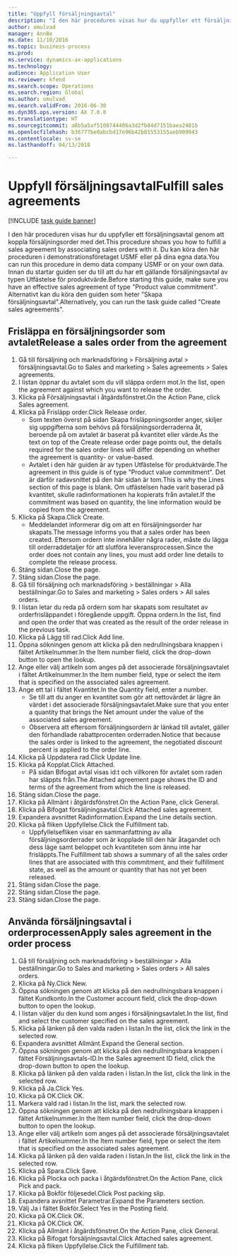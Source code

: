 ```yaml
--- 
title: "Uppfyll försäljningsavtal"
description: "I den här proceduren visas hur du uppfyller ett försäljningsavtal genom att koppla försäljningsorder med det."
author: omulvad
manager: AnnBe
ms.date: 11/10/2016
ms.topic: business-process
ms.prod: 
ms.service: dynamics-ax-applications
ms.technology: 
audience: Application User
ms.reviewer: kfend
ms.search.scope: Operations
ms.search.region: Global
ms.author: omulvad
ms.search.validFrom: 2016-06-30
ms.dyn365.ops.version: AX 7.0.0
ms.translationtype: HT
ms.sourcegitcommit: a8b5a5af5108744406a3d2fb84d7151baea2481b
ms.openlocfilehash: b36777be0abcbd17e96b42b81553155aeb909943
ms.contentlocale: sv-se
ms.lasthandoff: 04/13/2018

---
```

# <a name="fulfill-sales-agreements"></a><span data-ttu-id="8c5d0-103">Uppfyll försäljningsavtal</span><span class="sxs-lookup"><span data-stu-id="8c5d0-103">Fulfill sales agreements</span></span>

[!INCLUDE [task guide banner](../../includes/task-guide-banner.md)]

<span data-ttu-id="8c5d0-104">I den här proceduren visas hur du uppfyller ett försäljningsavtal genom att koppla försäljningsorder med det.</span><span class="sxs-lookup"><span data-stu-id="8c5d0-104">This procedure shows you how to fulfill a sales agreement by associating sales orders with it.</span></span> <span data-ttu-id="8c5d0-105">Du kan köra den här proceduren i demonstrationsföretaget USMF eller på dina egna data.</span><span class="sxs-lookup"><span data-stu-id="8c5d0-105">You can run this procedure in demo data company USMF or on your own data.</span></span> <span data-ttu-id="8c5d0-106">Innan du startar guiden ser du till att du har ett gällande försäljningsavtal av typen Utfästelse för produktvärde.</span><span class="sxs-lookup"><span data-stu-id="8c5d0-106">Before starting this guide, make sure you have an effective sales agreement of type "Product value commitment".</span></span> <span data-ttu-id="8c5d0-107">Alternativt kan du köra den guiden som heter ”Skapa försäljningsavtal".</span><span class="sxs-lookup"><span data-stu-id="8c5d0-107">Alternatively, you can run the task guide called "Create sales agreements".</span></span>  




## <a name="release-a-sales-order-from-the-agreement"></a><span data-ttu-id="8c5d0-108">Frisläppa en försäljningsorder som avtalet</span><span class="sxs-lookup"><span data-stu-id="8c5d0-108">Release a sales order from the agreement</span></span>
1. <span data-ttu-id="8c5d0-109">Gå till försäljning och marknadsföring > Försäljning avtal > försäljningsavtal.</span><span class="sxs-lookup"><span data-stu-id="8c5d0-109">Go to Sales and marketing > Sales agreements > Sales agreements.</span></span>
2. <span data-ttu-id="8c5d0-110">I listan öppnar du avtalet som du vill släppa ordern mot.</span><span class="sxs-lookup"><span data-stu-id="8c5d0-110">In the list, open the agreement against which you want to release the order.</span></span>
3. <span data-ttu-id="8c5d0-111">Klicka på Försäljningsavtal i åtgärdsfönstret.</span><span class="sxs-lookup"><span data-stu-id="8c5d0-111">On the Action Pane, click Sales agreement.</span></span>
4. <span data-ttu-id="8c5d0-112">Klicka på Frisläpp order.</span><span class="sxs-lookup"><span data-stu-id="8c5d0-112">Click Release order.</span></span>
    * <span data-ttu-id="8c5d0-113">Som texten överst på sidan Skapa frisläppningsorder anger, skiljer sig uppgifterna som behövs på försäljningsorderraderna åt, beroende på om avtalet är baserat på kvantitet eller värde.</span><span class="sxs-lookup"><span data-stu-id="8c5d0-113">As the text on top of the  Create release order page points out, the details required for the sales order lines will differ depending on whether the agreement is quantity- or value-based.</span></span>  
    * <span data-ttu-id="8c5d0-114">Avtalet i den här guiden är av typen Utfästelse för produktvärde.</span><span class="sxs-lookup"><span data-stu-id="8c5d0-114">The agreement in this guide is of type "Product value commitment".</span></span> <span data-ttu-id="8c5d0-115">Det är därför radavsnittet på den här sidan är tom.</span><span class="sxs-lookup"><span data-stu-id="8c5d0-115">This is why the Lines section of this page is blank.</span></span> <span data-ttu-id="8c5d0-116">Om utfästelsen hade varit baserad på kvantitet, skulle radinformationen ha kopierats från avtalet.</span><span class="sxs-lookup"><span data-stu-id="8c5d0-116">If the commitment was based on quantity, the line information would be copied from the agreement.</span></span>  
5. <span data-ttu-id="8c5d0-117">Klicka på Skapa.</span><span class="sxs-lookup"><span data-stu-id="8c5d0-117">Click Create.</span></span>
    * <span data-ttu-id="8c5d0-118">Meddelandet informerar dig om att en försäljningsorder har skapats.</span><span class="sxs-lookup"><span data-stu-id="8c5d0-118">The message informs you that a sales order has been created.</span></span> <span data-ttu-id="8c5d0-119">Eftersom ordern inte innehåller några rader, måste du lägga till orderraddetaljer för att slutföra leveransprocessen.</span><span class="sxs-lookup"><span data-stu-id="8c5d0-119">Since the order does not contain any lines, you must add order line details to complete the release process.</span></span>   
6. <span data-ttu-id="8c5d0-120">Stäng sidan.</span><span class="sxs-lookup"><span data-stu-id="8c5d0-120">Close the page.</span></span>
7. <span data-ttu-id="8c5d0-121">Stäng sidan.</span><span class="sxs-lookup"><span data-stu-id="8c5d0-121">Close the page.</span></span>
8. <span data-ttu-id="8c5d0-122">Gå till försäljning och marknadsföring > beställningar > Alla beställningar.</span><span class="sxs-lookup"><span data-stu-id="8c5d0-122">Go to Sales and marketing > Sales orders > All sales orders.</span></span>
9. <span data-ttu-id="8c5d0-123">I listan letar du reda på ordern som har skapats som resultatet av orderfrisläppandet i föregående uppgift. Öppna ordern.</span><span class="sxs-lookup"><span data-stu-id="8c5d0-123">In the list, find and open the order that was created as the result of the order release in the previous task.</span></span>
10. <span data-ttu-id="8c5d0-124">Klicka på Lägg till rad.</span><span class="sxs-lookup"><span data-stu-id="8c5d0-124">Click Add line.</span></span>
11. <span data-ttu-id="8c5d0-125">Öppna sökningen genom att klicka på den nedrullningsbara knappen i fältet Artikelnummer.</span><span class="sxs-lookup"><span data-stu-id="8c5d0-125">In the Item number field, click the drop-down button to open the lookup.</span></span>
12. <span data-ttu-id="8c5d0-126">Ange eller välj artikeln som anges på det associerade försäljningsavtalet i fältet Artikelnummer.</span><span class="sxs-lookup"><span data-stu-id="8c5d0-126">In the Item number field, type or select the item that is specified on the associated sales agreement.</span></span>
13. <span data-ttu-id="8c5d0-127">Ange ett tal i fältet Kvantitet.</span><span class="sxs-lookup"><span data-stu-id="8c5d0-127">In the Quantity field, enter a number.</span></span>
    * <span data-ttu-id="8c5d0-128">Se till att du anger en kvantitet som gör att nettovärdet är lägre än värdet i det associerade försäljningsavtalet.</span><span class="sxs-lookup"><span data-stu-id="8c5d0-128">Make sure that you enter a quantity that brings the Net amount under the value of the associated sales agreement.</span></span>  
    * <span data-ttu-id="8c5d0-129">Observera att eftersom försäljningsordern är länkad till avtalet, gäller den förhandlade rabattprocenten orderraden.</span><span class="sxs-lookup"><span data-stu-id="8c5d0-129">Notice that because the sales order is linked to the agreement, the negotiated discount percent is applied to the order line.</span></span>  
14. <span data-ttu-id="8c5d0-130">Klicka på Uppdatera rad.</span><span class="sxs-lookup"><span data-stu-id="8c5d0-130">Click Update line.</span></span>
15. <span data-ttu-id="8c5d0-131">Klicka på Kopplat.</span><span class="sxs-lookup"><span data-stu-id="8c5d0-131">Click Attached.</span></span>
    * <span data-ttu-id="8c5d0-132">På sidan Bifogat avtal visas id:t och villkoren för avtalet som raden har släppts från.</span><span class="sxs-lookup"><span data-stu-id="8c5d0-132">The Attached agreement page shows the ID and terms of the agreement from which the line is released.</span></span>  
16. <span data-ttu-id="8c5d0-133">Stäng sidan.</span><span class="sxs-lookup"><span data-stu-id="8c5d0-133">Close the page.</span></span>
17. <span data-ttu-id="8c5d0-134">Klicka på Allmänt i åtgärdsfönstret.</span><span class="sxs-lookup"><span data-stu-id="8c5d0-134">On the Action Pane, click General.</span></span>
18. <span data-ttu-id="8c5d0-135">Klicka på Bifogat försäljningsavtal.</span><span class="sxs-lookup"><span data-stu-id="8c5d0-135">Click Attached sales agreement.</span></span>
19. <span data-ttu-id="8c5d0-136">Expandera avsnittet Radinformation.</span><span class="sxs-lookup"><span data-stu-id="8c5d0-136">Expand the Line details section.</span></span>
20. <span data-ttu-id="8c5d0-137">Klicka på fliken Uppfyllelse.</span><span class="sxs-lookup"><span data-stu-id="8c5d0-137">Click the Fulfillment tab.</span></span>
    * <span data-ttu-id="8c5d0-138">Uppfyllelsefliken visar en sammanfattning av alla försäljningsorderrader som är kopplade till den här åtagandet och dess läge samt beloppet och kvantiteten som ännu inte har frisläppts.</span><span class="sxs-lookup"><span data-stu-id="8c5d0-138">The Fulfillment tab shows a summary of all the sales order lines that are associated with this commitment, and their fulfillment state, as well as the amount or quantity that has not yet been released.</span></span>   
21. <span data-ttu-id="8c5d0-139">Stäng sidan.</span><span class="sxs-lookup"><span data-stu-id="8c5d0-139">Close the page.</span></span>
22. <span data-ttu-id="8c5d0-140">Stäng sidan.</span><span class="sxs-lookup"><span data-stu-id="8c5d0-140">Close the page.</span></span>
23. <span data-ttu-id="8c5d0-141">Stäng sidan.</span><span class="sxs-lookup"><span data-stu-id="8c5d0-141">Close the page.</span></span>

## <a name="apply-sales-agreement-in-the-order-process"></a><span data-ttu-id="8c5d0-142">Använda försäljningsavtal i orderprocessen</span><span class="sxs-lookup"><span data-stu-id="8c5d0-142">Apply sales agreement in the order process</span></span>
1. <span data-ttu-id="8c5d0-143">Gå till försäljning och marknadsföring > beställningar > Alla beställningar.</span><span class="sxs-lookup"><span data-stu-id="8c5d0-143">Go to Sales and marketing > Sales orders > All sales orders.</span></span>
2. <span data-ttu-id="8c5d0-144">Klicka på Ny.</span><span class="sxs-lookup"><span data-stu-id="8c5d0-144">Click New.</span></span>
3. <span data-ttu-id="8c5d0-145">Öppna sökningen genom att klicka på den nedrullningsbara knappen i fältet Kundkonto.</span><span class="sxs-lookup"><span data-stu-id="8c5d0-145">In the Customer account field, click the drop-down button to open the lookup.</span></span>
4. <span data-ttu-id="8c5d0-146">I listan väljer du den kund som anges i försäljningsavtalet.</span><span class="sxs-lookup"><span data-stu-id="8c5d0-146">In the list, find and select the customer specified on the sales agreement.</span></span>
5. <span data-ttu-id="8c5d0-147">Klicka på länken på den valda raden i listan.</span><span class="sxs-lookup"><span data-stu-id="8c5d0-147">In the list, click the link in the selected row.</span></span>
6. <span data-ttu-id="8c5d0-148">Expandera avsnittet Allmänt.</span><span class="sxs-lookup"><span data-stu-id="8c5d0-148">Expand the General section.</span></span>
7. <span data-ttu-id="8c5d0-149">Öppna sökningen genom att klicka på den nedrullningsbara knappen i fältet Försäljningsavtals-ID.</span><span class="sxs-lookup"><span data-stu-id="8c5d0-149">In the Sales agreement ID field, click the drop-down button to open the lookup.</span></span>
8. <span data-ttu-id="8c5d0-150">Klicka på länken på den valda raden i listan.</span><span class="sxs-lookup"><span data-stu-id="8c5d0-150">In the list, click the link in the selected row.</span></span>
9. <span data-ttu-id="8c5d0-151">Klicka på Ja.</span><span class="sxs-lookup"><span data-stu-id="8c5d0-151">Click Yes.</span></span>
10. <span data-ttu-id="8c5d0-152">Klicka på OK.</span><span class="sxs-lookup"><span data-stu-id="8c5d0-152">Click OK.</span></span>
11. <span data-ttu-id="8c5d0-153">Markera vald rad i listan.</span><span class="sxs-lookup"><span data-stu-id="8c5d0-153">In the list, mark the selected row.</span></span>
12. <span data-ttu-id="8c5d0-154">Öppna sökningen genom att klicka på den nedrullningsbara knappen i fältet Artikelnummer.</span><span class="sxs-lookup"><span data-stu-id="8c5d0-154">In the Item number field, click the drop-down button to open the lookup.</span></span>
13. <span data-ttu-id="8c5d0-155">Ange eller välj artikeln som anges på det associerade försäljningsavtalet i fältet Artikelnummer.</span><span class="sxs-lookup"><span data-stu-id="8c5d0-155">In the Item number field, type or select the item that is specified on the associated sales agreement.</span></span>
14. <span data-ttu-id="8c5d0-156">Klicka på länken på den valda raden i listan.</span><span class="sxs-lookup"><span data-stu-id="8c5d0-156">In the list, click the link in the selected row.</span></span>
15. <span data-ttu-id="8c5d0-157">Klicka på Spara.</span><span class="sxs-lookup"><span data-stu-id="8c5d0-157">Click Save.</span></span>
16. <span data-ttu-id="8c5d0-158">Klicka på Plocka och packa i åtgärdsfönstret.</span><span class="sxs-lookup"><span data-stu-id="8c5d0-158">On the Action Pane, click Pick and pack.</span></span>
17. <span data-ttu-id="8c5d0-159">Klicka på Bokför följesedel.</span><span class="sxs-lookup"><span data-stu-id="8c5d0-159">Click Post packing slip.</span></span>
18. <span data-ttu-id="8c5d0-160">Expandera avsnittet Parametrar.</span><span class="sxs-lookup"><span data-stu-id="8c5d0-160">Expand the Parameters section.</span></span>
19. <span data-ttu-id="8c5d0-161">Välj Ja i fältet Bokför.</span><span class="sxs-lookup"><span data-stu-id="8c5d0-161">Select Yes in the Posting field.</span></span>
20. <span data-ttu-id="8c5d0-162">Klicka på OK.</span><span class="sxs-lookup"><span data-stu-id="8c5d0-162">Click OK.</span></span>
21. <span data-ttu-id="8c5d0-163">Klicka på OK.</span><span class="sxs-lookup"><span data-stu-id="8c5d0-163">Click OK.</span></span>
22. <span data-ttu-id="8c5d0-164">Klicka på Allmänt i åtgärdsfönstret.</span><span class="sxs-lookup"><span data-stu-id="8c5d0-164">On the Action Pane, click General.</span></span>
23. <span data-ttu-id="8c5d0-165">Klicka på Bifogat försäljningsavtal.</span><span class="sxs-lookup"><span data-stu-id="8c5d0-165">Click Attached sales agreement.</span></span>
24. <span data-ttu-id="8c5d0-166">Klicka på fliken Uppfyllelse.</span><span class="sxs-lookup"><span data-stu-id="8c5d0-166">Click the Fulfillment tab.</span></span>


